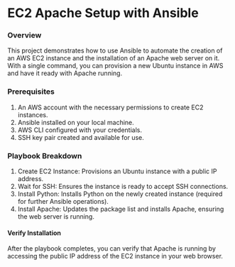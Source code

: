 <h1><u></u>EC2 Apache Setup with Ansible</h1>

<h3>Overview</h3>

This project demonstrates how to use Ansible to automate the creation of an AWS EC2 instance
and the installation of an Apache web server on it. With a single command, you can provision a new Ubuntu instance in 
AWS and have it ready with Apache running.

<h3>Prerequisites</h3>
<ol>
<li>An AWS account with the necessary permissions to create EC2 instances.</li>
<li>Ansible installed on your local machine.</li>
<li>AWS CLI configured with your credentials.</li>
<li>SSH key pair created and available for use.</li>
</ol>

<h3>Playbook Breakdown</h3>
<ol>
<li>Create EC2 Instance: Provisions an Ubuntu instance with a public IP address.</li>
<li>Wait for SSH: Ensures the instance is ready to accept SSH connections.</li>
<li>Install Python: Installs Python on the newly created instance (required for further Ansible operations).</li>
<li>Install Apache: Updates the package list and installs Apache, ensuring the web server is running.</li>
</ol>

  <h4>Verify Installation</h4>
After the playbook completes, you can verify that Apache is running by accessing the public IP address of the EC2 instance in your web browser.
